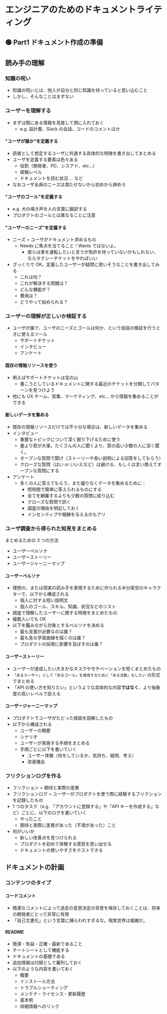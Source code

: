 # エンジニアのためのドキュメントライティング

## 🟢 Part1 ドキュメント作成の準備

## 読み手の理解

### 知識の呪い

- 知識の呪いとは、他人が自分と同じ知識を持っていると思い込むこと
- しかし、そんなことはまずない

### ユーザーを理解する

- まずは既にある情報を見直して頭に入れておく
  - e.g. 設計書、Slack の会話、コードのコメントほか

#### "ユーザが誰か"を定義する

- 読者として想定するユーザに共通する具体的な特徴を書き出してまとめる
- ユーザを定義する要素は色々ある
  - 役割（開発者、PD、シスアド、etc...）
  - 経験レベル
  - ドキュメントを読む状況 ... など
- なおユーザ全員のニーズは満たせないから初めから諦めろ

#### "ユーザのゴール"を定義する

- e.g. 犬の鳴き声を人の言葉に翻訳する
- プロダクトのゴールとは異なることに注意

#### "ユーザーのニーズ"を定義する

- ニーズ = ユーザがドキュメント求めるもの
  - Needs に焦点を当てること！Wants ではないよ。
    - 彼らは車を運転したいと言うが免許を持っていないかもしれない、ならタクシーチケットをやればいい
- ざっくりで OK。定義したユーザーが疑問に思いそうなことを書き出してみる
  - これは何？
  - これが解決する問題は？
  - どんな機能が？
  - 費用は？
  - どうやって始められる？

### ユーザーの理解が正しいか検証する

- ユーザが誰で、ユーザのニーズとゴールは何か、という仮設の検証を行うときに使えるツール
  - サポートチケット
  - インタビュー
  - アンケート

#### 既存の情報リソースを使う

- 例えばサポートチケットは宝の山
  - 書こうとしているドキュメントに関する最近のチケットを分類してパターンを見つけよう
- 他にも UX チーム、営業、マーケティング、etc... から情報を集めることができる

#### 新しいデータを集める

- 既存の情報リソースだけでは不十分な場合は、新しいデータを集める
- インタビュー
  - 重要なトピックについて深く掘り下げるために使う
  - 量より質が大事。たくさんの人に聞くより、質の高い少数の人に深く聞く。
  - オープンな質問で聞け（ストーリーや長い説明による回答をしてもらう）
  - クローズな質問（はい or いいえなど）は避ける、もしくは言い換えてオープンな質問にする
- アンケート
  - 多くの人に答えてもらう、また偏りなくデータを集めるために：
    - 短時間で簡単に答えられるものにする
    - 全てを網羅するよりも少数の質問に絞り込む
    - クローズな質問で訊く
    - 調査の理由を明記しておく
    - インセンティブや報酬を与えるのもアリ

### ユーザ調査から得られた知見をまとめる

まとめるための 3 つの方法

- ユーザーペルソナ
- ユーザーストーリー
- ユーザージャーニーマップ

#### ユーザーペルソナ

- 理想の、または現実の読み手を表現するために作られる半分架空のキャラクターで、以下から構成される
  - 個人に対する短い説明文
  - 個人のゴール、スキル、知識、状況などのリスト
- 調査で理解したユーザーに関する特徴をまとめたもの
- 複数人いても OK
- 以下を鑑みながら対象とするペルソナを決める
  - 最も支援が必要なのは誰？
  - 最も急な学習曲線を描くのは誰？
  - プロダクトの採用に影響を及ぼすのは誰？

#### ユーザーストーリー

- ユーザーが達成したい大まかなタスクやモチベーションを短くまとめたもの
- `「あるユーザー」として「あるゴール」を達成するために「ある活動」をしたい` の形式でまとめる
- 「API の使い方を知りたい」というような具体的な内容**ではなく**、より抽象度の高いレベルで捉える

#### ユーザージャーニーマップ

- プロダクトでユーザがたどった経路を図解したもの
- 以下から構成される
  - ユーザーの概要
  - シナリオ
  - ユーザーが実施する手順をまとめる
  - 手順ごとに以下を書いていく
    - ユーザー体験（何をしているか、気持ち、疑問、考え）
    - 改善機会

### フリクションログを作る

- フリクション = 期待と実際の差異
- フリクションログ = ユーザーがプロダクトを使う際に経験するフリクションを記録したもの
- 1 つのタスク（e.g. 「アカウントに登録する」や「API キーを作成する」など）ごとに、以下のログを書いていく
  - やったこと
  - 期待と実際に差異があった（不満があった）こと
- 何がいいか
  - 新しい改善点を見つけられる
  - プロダクトを初めて体験する感覚を思い出せる
  - ドキュメントの使いやすさをテストできる

## ドキュメントの計画

### コンテンツのタイプ

#### コードコメント

- 簡潔なコメントによって過去の意思決定の背景を保存しておくことは、将来の開発者にとって非常に有用
- 「自己文書化」という言葉に捕らわれすぎるな。現実世界は複雑だ。

#### README

- 簡潔・有益・正確・最新であること
- チートシートとして機能する
- ドキュメントの基礎である
- 追加情報は付録として羅列しておく
- 以下のような内容を書いておく
  - 概要
  - インストール方法
  - トラブルシューティング
  - メンテナ・ライセンス・更新履歴
  - 基本例
  - 詳細情報へのリンク
